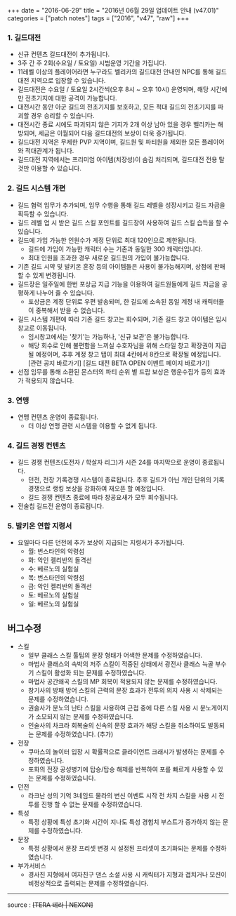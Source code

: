 +++
date = "2016-06-29"
title = "2016년 06월 29일 업데이트 안내 (v47.01)"
categories = ["patch notes"]
tags = ["2016", "v47", "raw"]
+++

### 1. 길드대전
- 신규 컨텐츠 길드대전이 추가됩니다.
- 3주 간 주 2회(수요일 / 토요일) 시범운영 기간을 가집니다.
- 11레벨 이상의 플레이어라면 누구라도 벨리카의 길드대전 안내인 NPC를 통해 길드대전 지역으로 입장할 수 있습니다.
- 길드대전은 수요일 / 토요일 2시간씩(오후 8시 ~ 오후 10시) 운영되며, 해당 시간에만 전초기지에 대한 공격이 가능합니다.
- 대전시간 동안 아군 길드의 전초기지를 보호하고, 모든 적대 길드의 전초기지를 파괴할 경우 승리할 수 있습니다.
- 대전시간 종료 시에도 파괴되지 않은 기지가 2개 이상 남아 있을 경우 벨리카는 해방되며, 세금은 이월되어 다음 길드대전의 보상이 더욱 증가됩니다.
- 길드대전 지역은 무제한 PVP 지역이며, 길드원 및 파티원을 제외한 모든 플레이어와 적대관계가 됩니다.
- 길드대전 지역에서는 프리미엄 아이템(치장성)이 숨김 처리되며, 길드대전 전용 탈 것만 이용할 수 있습니다.

### 2. 길드 시스템 개편
- 길드 협력 임무가 추가되며, 임무 수행을 통해 길드 레벨을 성장시키고 길드 자금을 획득할 수 있습니다.
- 길드 레벨 업 시 받은 길드 스킬 포인트를 길드장이 사용하여 길드 스킬 습득을 할 수 있습니다.
- 길드에 가입 가능한 인원수가 계정 단위로 최대 120인으로 제한됩니다.
  - 길드에 가입이 가능한 캐릭터 수는 기존과 동일한 300 캐릭터입니다.
  - 최대 인원을 초과한 경우 새로운 길드원의 가입이 불가능합니다.
- 기존 길드 시약 및 발키온 훈장 등의 아이템들은 사용이 불가능해지며, 상점에 판매 할 수 있게 변경됩니다.
- 길드장은 일주일에 한번 포상금 지급 기능을 이용하여 길드원들에게 길드 자금을 공평하게 나누어 줄 수 있습니다.
  - 포상금은 계정 단위로 우편 발송되며, 한 길드에 소속된 동일 계정 내 캐릭터들이 중복해서 받을 수 없습니다.
- 길드 시스템 개편에 따라 기존 길드 창고는 회수되며, 기존 길드 창고 아이템은 임시창고로 이동됩니다.
  - 임시창고에서는 '찾기'는 가능하나, '신규 보관'은 불가능합니다.
  - 해당 회수로 인해 불편함을 느끼실 수호자님을 위해 스타일 창고 확장권이 지급될 예정이며, 추후 계정 창고 탭이 최대 4칸에서 8칸으로 확장될 예정입니다. [관련 공지 바로가기] [길드 대전 BETA OPEN 이벤트 페이지 바로가기] 
- 선점 임무를 통해 소환된 몬스터의 파티 순위 별 드랍 보상은 행운수집가 등의 효과가 적용되지 않습니다.

### 3. 연맹
- 연맹 컨텐츠 운영이 종료됩니다.
  - 더 이상 연맹 관련 시스템을 이용할 수 없게 됩니다.

### 4. 길드 경쟁 컨텐츠
- 길드 경쟁 컨텐츠(도전자 / 학살자 리그)가 시즌 24를 마지막으로 운영이 종료됩니다.
  - 던전, 전장 기록경쟁 시스템이 종료됩니다. 추후 길드가 아닌 개인 단위의 기록경쟁으로 랭킹 보상을 강화하여 재오픈 할 예정입니다.
  - 길드 경쟁 컨텐츠 종료에 따라 창공요새가 모두 회수됩니다.
- 전술칩 길드전 운영이 종료됩니다.

### 5. 발키온 연합 지령서
- 요일마다 다른 던전에 추가 보상이 지급되는 지령서가 추가됩니다.
  - 월: 번스타인의 악령섬
  - 화: 악인 켈리반의 돌격선
  - 수: 베르노의 실험실
  - 목: 번스타인의 악령섬
  - 금: 악인 켈리반의 돌격선
  - 토: 베르노의 실험실
  - 일: 베르노의 실험실

## 버그수정

- 스킬
  - 일부 클래스 스킬 툴팁의 문장 형태가 어색한 문제를 수정하였습니다.
  - 마법사 클래스의 속박의 저주 스킬이 적중된 상태에서 광전사 클래스 늑골 부수기 스킬이 활성화 되는 문제를 수정하였습니다.
  - 마법사 공간왜곡 스킬의 MP 회복이 적용되지 않는 문제를 수정하였습니다.
  - 창기사의 방패 방어 스킬의 근력의 문장 효과가 전투의 의지 사용 시 삭제되는 문제를 수정하였습니다.
  - 권술사가 분노의 난타 스킬을 사용하여 근접 중에 다른 스킬 사용 시 분노게이지가 소모되지 않는 문제를 수정하였습니다.
  - 인술사의 차크라 회복술의 신속의 문장 효과가 해당 스킬을 취소하여도 발동되는 문제를 수정하였습니다. (추가) 
- 전장
  - 쿠마스의 놀이터 입장 시 확률적으로 클라이언트 크래시가 발생하는 문제를 수정하였습니다.
  - 포화의 전장 공성병기에 탑승/탑승 해제를 반복하여 포를 빠르게 사용할 수 있는 문제를 수정하였습니다.
- 던전
  - 라크난 성의 기억 3네임드 물라의 변신 이벤트 시작 전 차지 스킬을 사용 시 전투를 진행 할 수 없는 문제를 수정하였습니다.
- 특성
  - 특정 상황에 특성 초기화 시간이 지나도 특성 경험치 부스트가 증가하지 않는 문제를 수정하였습니다.
- 문장
  - 특정 상황에서 문장 프리셋 변경 시 설정된 프리셋이 초기화되는 문제를 수정하였습니다.
- 부가서비스
  - 경사진 지형에서 여자친구 댄스 소셜 사용 시 캐릭터가 지형과 겹치거나 모션이 비정상적으로 출력되는 문제를 수정하였습니다.

----

source : ~~[TERA 테라 | NEXON]~~